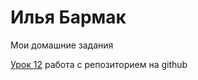 # Илья Бармак
Мои домашние задания

[Урок 12](https://tvistcost.github.io/lesson_12/ "Мои домашние задания") работа с репозиторием на github
